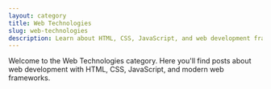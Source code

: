 ```yaml
---
layout: category
title: Web Technologies
slug: web-technologies
description: Learn about HTML, CSS, JavaScript, and web development frameworks.
---
```


Welcome to the Web Technologies category. Here you'll find posts about web development with HTML, CSS, JavaScript, and modern web frameworks.
